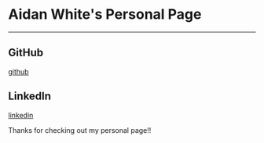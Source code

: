 # Aidan White's Personal Page
-----------------------------
## GitHub
[github](https://github.com/Aidan-White)

## LinkedIn
[linkedin](https://www.linkedin.com/in/aidan-white-55a55b326/)

Thanks for checking out my personal page!!
